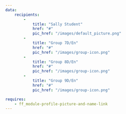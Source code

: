 ```yaml
---
data:
    recipients:
        -
            title: "Sally Student"
            href: "#"
            pic_href: "/images/default_picture.png"
        - 
            title: "Group 7D/En"
            href: "#"
            pic_href: "/images/group-icon.png"
        - 
            title: "Group 8D/En"
            href: "#"
            pic_href: "/images/group-icon.png"
        - 
            title: "Group 9D/En"
            href: "#"
            pic_href: "/images/group-icon.png"

requires: 
    - ff_module-profile-picture-and-name-link
---
```


